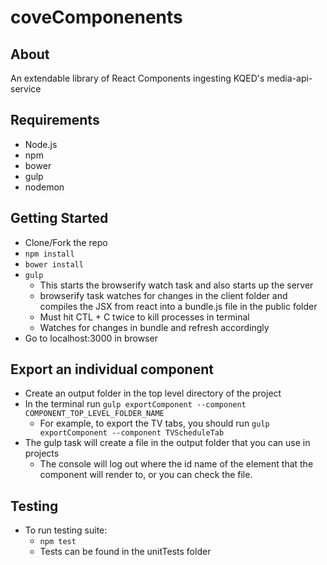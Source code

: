 # coveComponenents

## About
An extendable library of React Components ingesting KQED's media-api-service

## Requirements
- Node.js
- npm
- bower
- gulp
- nodemon

## Getting Started
- Clone/Fork the repo
- ``npm install``
- ``bower install``
- ``gulp`` 
  - This starts the browserify watch task and also starts up the server
  - browserify task watches for changes in the client folder and compiles the JSX from react into a bundle.js file in the public folder 
  - Must hit CTL + C twice to kill processes in terminal
  - Watches for changes in bundle and refresh accordingly
- Go to localhost:3000 in browser 

## Export an individual component
- Create an output folder in the top level directory of the project
- In the terminal run ``gulp exportComponent --component COMPONENT_TOP_LEVEL_FOLDER_NAME``
  - For example, to export the TV tabs, you should run ``gulp exportComponent --component TVScheduleTab``
- The gulp task will create a file in the output folder that you can use in projects
  - The console will log out where the id name of the element that the component will render to, or you can check the file.

## Testing
- To run testing suite:
  - ``npm test``
  - Tests can be found in the unitTests folder
